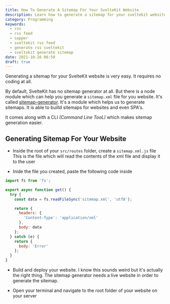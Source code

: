```yaml
---
title: How To Generate A Sitemap For Your SvelteKit Website
description: Learn how to generate a sitemap for your sveltekit website
category: Programming
keywords:
  - rss
  - rss feed
  - sapper
  - sveltekit rss feed
  - generate rss sveltekit
  - sveltekit generate sitemap
date: 2021-10-26 06:59
draft: true
---
```


<p class="intro">
  Generating a sitemap for your SvelteKit website is very easy. It requires no coding at all.
</p>

By default, SvelteKit has no sitemap generator at all. But there is a node module which can help you generate a `sitemap.xml` file for you website. It's called [sitemap-generator](https://github.com/lgraubner/sitemap-generator). It's a module which helps us to generate sitemaps. It is able to builld sitemaps for websites and even SPA's.

It comes along with a CLI _(Command Line TooL)_ which makes sitemap generation easier.

## Generating Sitemap For Your Website

* Inside the root of your `src/routes` folder, create a `sitemap.xml.js` file
This is the file which will read the contents of the xml file and display it to the user

* Inide the file you created, paste the following code inside

```javascript
import fs from 'fs';

export async function get() {
  try {
    const data = fs.readFileSync('sitemap.xml', 'utf8');

    return {
      headers: {
        'Content-Type': 'application/xml'
      },
      body: data
    };
  } catch (e) {
    return {
      body: 'Error'
    };
  }
}
```
* Build and deploy your website. 
I know this sounds weird but it's actually the right thing.
The sitemap generator needs a live website in order to generate the sitemap.

* Open your terminal and navigate to the root folder of your website on your server
